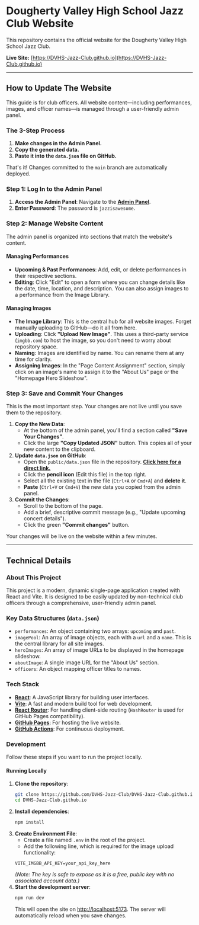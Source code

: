 # Dougherty Valley High School Jazz Club Website

This repository contains the official website for the Dougherty Valley High School Jazz Club.

**Live Site:** [https://DVHS-Jazz-Club.github.io](https://DVHS-Jazz-Club.github.io)

---

## How to Update The Website

This guide is for club officers. All website content—including performances, images, and officer names—is managed through a user-friendly admin panel.

### The 3-Step Process

1.  **Make changes in the Admin Panel.**
2.  **Copy the generated data.**
3.  **Paste it into the `data.json` file on GitHub.**

That's it! Changes committed to the `main` branch are automatically deployed.

### Step 1: Log In to the Admin Panel

1.  **Access the Admin Panel**: Navigate to the **[Admin Panel](https://DVHS-Jazz-Club.github.io/#/admin)**.
2.  **Enter Password**: The password is `jazzisawesome`.

### Step 2: Manage Website Content

The admin panel is organized into sections that match the website's content.

#### Managing Performances
- **Upcoming & Past Performances**: Add, edit, or delete performances in their respective sections.
- **Editing**: Click "Edit" to open a form where you can change details like the date, time, location, and description. You can also assign images to a performance from the Image Library.

#### Managing Images
- **The Image Library**: This is the central hub for all website images. Forget manually uploading to GitHub—do it all from here.
- **Uploading**: Click **"Upload New Image"**. This uses a third-party service (`imgbb.com`) to host the image, so you don't need to worry about repository space.
- **Naming**: Images are identified by name. You can rename them at any time for clarity.
- **Assigning Images**: In the "Page Content Assignment" section, simply click on an image's name to assign it to the "About Us" page or the "Homepage Hero Slideshow".

### Step 3: Save and Commit Your Changes

This is the most important step. Your changes are not live until you save them to the repository.

1.  **Copy the New Data**:
    - At the bottom of the admin panel, you'll find a section called **"Save Your Changes"**.
    - Click the large **"Copy Updated JSON"** button. This copies all of your new content to the clipboard.
2.  **Update `data.json` on GitHub**:
    - Open the `public/data.json` file in the repository. **[Click here for a direct link.](https://github.com/DVHS-Jazz-Club/DVHS-Jazz-Club.github.io/blob/main/public/data.json)**
    - Click the **pencil icon** (Edit this file) in the top right.
    - Select all the existing text in the file (`Ctrl+A` or `Cmd+A`) and **delete it**.
    - **Paste** (`Ctrl+V` or `Cmd+V`) the new data you copied from the admin panel.
3.  **Commit the Changes**:
    - Scroll to the bottom of the page.
    - Add a brief, descriptive commit message (e.g., "Update upcoming concert details").
    - Click the green **"Commit changes"** button.

Your changes will be live on the website within a few minutes.

---

## Technical Details

### About This Project

This project is a modern, dynamic single-page application created with React and Vite. It is designed to be easily updated by non-technical club officers through a comprehensive, user-friendly admin panel.

### Key Data Structures (`data.json`)

- `performances`: An object containing two arrays: `upcoming` and `past`.
- `imagePool`: An array of image objects, each with a `url` and a `name`. This is the central library for all site images.
- `heroImages`: An array of image URLs to be displayed in the homepage slideshow.
- `aboutImage`: A single image URL for the "About Us" section.
- `officers`: An object mapping officer titles to names.

### Tech Stack

- **[React](https://react.dev/)**: A JavaScript library for building user interfaces.
- **[Vite](https://vitejs.dev/)**: A fast and modern build tool for web development.
- **[React Router](https://reactrouter.com/)**: For handling client-side routing (`HashRouter` is used for GitHub Pages compatibility).
- **[GitHub Pages](https://pages.github.com/)**: For hosting the live website.
- **[GitHub Actions](https://github.com/features/actions)**: For continuous deployment.

### Development

Follow these steps if you want to run the project locally.

#### Running Locally

1.  **Clone the repository**:
    ```sh
    git clone https://github.com/DVHS-Jazz-Club/DVHS-Jazz-Club.github.io.git
    cd DVHS-Jazz-Club.github.io
    ```
2.  **Install dependencies**:
    ```sh
    npm install
    ```
3.  **Create Environment File**:
    - Create a file named `.env` in the root of the project.
    - Add the following line, which is required for the image upload functionality:
    ```
    VITE_IMGBB_API_KEY=your_api_key_here
    ```
    *(Note: The key is safe to expose as it is a free, public key with no associated account data.)*
4.  **Start the development server**:
    ```sh
    npm run dev
    ```
    This will open the site on [http://localhost:5173](http://localhost:5173). The server will automatically reload when you save changes.
